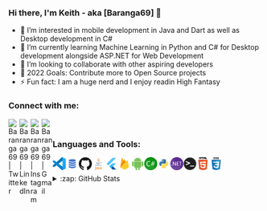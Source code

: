### Hi there, I'm Keith - aka [Baranga69] 👋 

- 👀 I’m interested in mobile development in Java and Dart as well as Desktop development in C# 
- 🌱 I’m currently learning Machine Learning in Python and C# for Desktop development alongside ASP.NET for Web Development
- 👯 I’m looking to collaborate with other aspiring developers
- 🥅 2022 Goals: Contribute more to Open Source projects
- ⚡ Fun fact: I am a huge nerd and I enjoy readin High Fantasy 

### Connect with me:

[<img align="left" alt="Baranga69 | Twitter" width="22px" src="https://cdn.jsdelivr.net/npm/simple-icons@v3/icons/twitter.svg" />][twitter]
[<img align="left" alt="Baranga69 | LinkedIn" width="22px" src="https://cdn.jsdelivr.net/npm/simple-icons@v3/icons/linkedin.svg" />][linkedin]
[<img align="left" alt="Baranga69 | Instagram" width="22px" src="https://cdn.jsdelivr.net/npm/simple-icons@v3/icons/instagram.svg" />][instagram]
[<img align="left" alt="Baranga69 | Gmail" width="22px" src="https://cdn.jsdelivr.net/npm/simple-icons@v6/icons/gmail.svg" />][gmail]
<br/>

### Languages and Tools:

<img align="left" alt="Visual Studio Code" width="26px" src="https://raw.githubusercontent.com/github/explore/80688e429a7d4ef2fca1e82350fe8e3517d3494d/topics/visual-studio-code/visual-studio-code.png" />
<img align="left" alt="SQL" width="26px" src="https://raw.githubusercontent.com/github/explore/80688e429a7d4ef2fca1e82350fe8e3517d3494d/topics/sql/sql.png" />
<img align="left" alt="GitHub" width="26px" src="https://raw.githubusercontent.com/github/explore/78df643247d429f6cc873026c0622819ad797942/topics/github/github.png" />
<img align= "left" alt= "Java" width="26px" src="https://raw.githubusercontent.com/github/explore/5b3600551e122a3277c2c5368af2ad5725ffa9a1/topics/java/java.png"/>
<img align= "left" alt= "Flutter" width="26px" src="https://raw.githubusercontent.com/github/explore/5b3600551e122a3277c2c5368af2ad5725ffa9a1/topics/flutter/flutter.png"/>
<img align= "left" alt= "Firebase" width="26px" src="https://raw.githubusercontent.com/github/explore/5b3600551e122a3277c2c5368af2ad5725ffa9a1/topics/firebase/firebase.png"/>
<img align= "left" alt= "Android Studio" width="26px" src="https://raw.githubusercontent.com/github/explore/80688e429a7d4ef2fca1e82350fe8e3517d3494d/topics/android/android.png"/>
<img align="left" alt="C sharp" width="26px" src="https://raw.githubusercontent.com/github/explore/80688e429a7d4ef2fca1e82350fe8e3517d3494d/topics/csharp/csharp.png" />
<img align="left" alt="Python" width="26px" src="https://raw.githubusercontent.com/github/explore/80688e429a7d4ef2fca1e82350fe8e3517d3494d/topics/python/python.png" />
<img align="left" alt=".NET" width="26px" src="https://raw.githubusercontent.com/github/explore/93d8a67084f94b2a444e510199a6e7622e5b09a3/topics/dotnet/dotnet.png" />
<img align="left" alt="Terminal" width="26px" src="https://raw.githubusercontent.com/github/explore/80688e429a7d4ef2fca1e82350fe8e3517d3494d/topics/terminal/terminal.png" />
<img align="left" alt="HTML5" width="26px" src="https://raw.githubusercontent.com/github/explore/80688e429a7d4ef2fca1e82350fe8e3517d3494d/topics/html/html.png" />
<img align="left" alt="CSS3" width="26px" src="https://raw.githubusercontent.com/github/explore/80688e429a7d4ef2fca1e82350fe8e3517d3494d/topics/css/css.png" />
<br/>
<br/>


<details>
  <summary>:zap: GitHub Stats</summary>

  [![Baranga69's GitHub stats](https://github-readme-stats.vercel.app/api?username=Baranga69&show_icons=true&theme=dracula)](https://github.com/Baranga69/github-readme-stats)

</details>


[twitter]: https://twitter.com/BarangaKeith
[instagram]: https://instagram.com/bara.nga
[linkedin]: https://www.linkedin.com/in/keith-baranga-944181154/
[gmail]: keithbaranga40@gmail.com